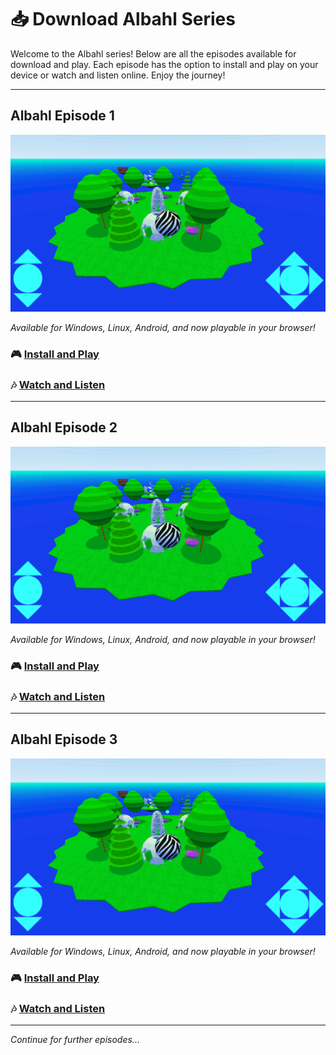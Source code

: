 # 📥 Download Albahl Series

Welcome to the Albahl series! Below are all the episodes available for download and play. Each episode has the option to install and play on your device or watch and listen online. Enjoy the journey!

---

## Albahl Episode 1

![Albahl Episode 1](assets/bd8.slider.01.gif)  

_Available for Windows, Linux, Android, and now playable in your browser!_  

### 🎮 [Install and Play](https://link-to-install-play-episode1)  
### 🎶 [Watch and Listen](https://link-to-watch-promo-trailer-episode1)

---

## Albahl Episode 2

![Albahl Episode 2](assets/bd8.slider.01.gif)  

_Available for Windows, Linux, Android, and now playable in your browser!_  

### 🎮 [Install and Play](https://link-to-install-play-episode2)  
### 🎶 [Watch and Listen](https://link-to-watch-promo-trailer-episode2)

---

## Albahl Episode 3

![Albahl Episode 3](assets/bd8.slider.01.gif)  

_Available for Windows, Linux, Android, and now playable in your browser!_  

### 🎮 [Install and Play](https://link-to-install-play-episode3)  
### 🎶 [Watch and Listen](https://link-to-watch-promo-trailer-episode3)

---

_Continue for further episodes..._

